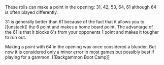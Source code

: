 These rolls can make a point in the opening:
31, 42, 53, 64, 61 although 64 is often played differently.

31 is generally better than 61 because of the fact that it allows you to [[unstack]] the 6 point and makes a home board point. The advantage of the 61 is that it blocks 6's from your opponents 1 point and makes it tougher to run out.

Making a point with 64 in the opening was once considered a blunder. But now it is considered only a minor error in most games but possibly best if playing for a gammon.
[[Backgammon Boot Camp]]